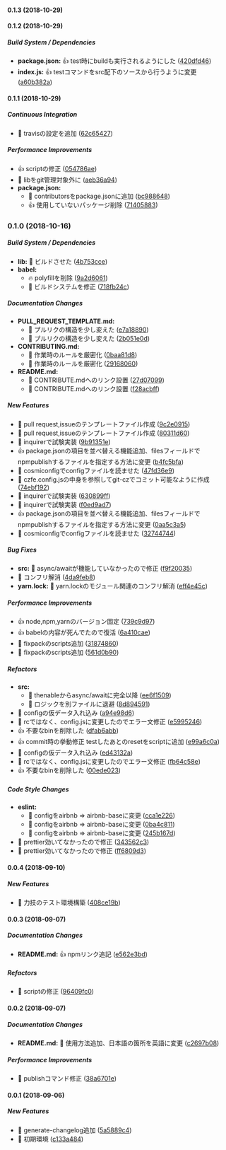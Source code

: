#### 0.1.3 (2018-10-29)

#### 0.1.2 (2018-10-29)

##### Build System / Dependencies

* **package.json:**  :+1: test時にbuildも実行されるようにした ([420dfd46](https://github.com/tyankatsu0105/cz-format-extension/commit/420dfd46f86e6b6ffb9c1121752c74ddf2f90c80))
* **index.js:**  :+1: testコマンドをsrc配下のソースから行うように変更 ([a60b382a](https://github.com/tyankatsu0105/cz-format-extension/commit/a60b382a904c9720d30d913cc98da5e5806cb2dd))

#### 0.1.1 (2018-10-29)

##### Continuous Integration

*  :tada: travisの設定を追加 ([62c65427](https://github.com/tyankatsu0105/cz-format-extension/commit/62c65427c1a365a61c6c2d50c064c5c9f3404ea2))

##### Performance Improvements

*  :+1: scriptの修正 ([054786ae](https://github.com/tyankatsu0105/cz-format-extension/commit/054786ae835870827c0c9f31ebfe048dd0b10850))
*  :pill: libをgit管理対象外に ([aeb36a94](https://github.com/tyankatsu0105/cz-format-extension/commit/aeb36a943097de3ca57baaddbcd265abf1f03320))
* **package.json:**
  *  :tada: contributorsをpackage.jsonに追加 ([bc988648](https://github.com/tyankatsu0105/cz-format-extension/commit/bc988648fe560952b46a4d10a63fee8a276e06ed))
  *  :+1: 使用していないパッケージ削除 ([71405883](https://github.com/tyankatsu0105/cz-format-extension/commit/71405883e021bd0554a4f3d78cf46a0390c8a80e))

### 0.1.0 (2018-10-16)

##### Build System / Dependencies

* **lib:**  :pill: ビルドさせた ([4b753cce](https://github.com/tyankatsu0105/cz-format-extension/commit/4b753cce02c6a0000f93c518cb1df4ebd03d4d0f))
* **babel:**
  *  :fire: polyfillを削除 ([9a2d6061](https://github.com/tyankatsu0105/cz-format-extension/commit/9a2d60615c2668531f396985e5882ed68350b388))
  *  :pill: ビルドシステムを修正 ([718fb24c](https://github.com/tyankatsu0105/cz-format-extension/commit/718fb24ca2f6bd19f8b14486887f354665219651))

##### Documentation Changes

* **PULL_REQUEST_TEMPLATE.md:**
  *  :memo: プルリクの構造を少し変えた ([e7a18890](https://github.com/tyankatsu0105/cz-format-extension/commit/e7a1889002e13d3a48b2b19a30fb625a9ba9b94c))
  *  :memo: プルリクの構造を少し変えた ([2b051e0d](https://github.com/tyankatsu0105/cz-format-extension/commit/2b051e0d62d90696ae051bc59e5abc04d51ff1b3))
* **CONTRIBUTING.md:**
  *  :tada: 作業時のルールを厳密化 ([0baa81d8](https://github.com/tyankatsu0105/cz-format-extension/commit/0baa81d88cf06c4e4f7a8f521d1ef87bb9b8fa10))
  *  :tada: 作業時のルールを厳密化 ([29168060](https://github.com/tyankatsu0105/cz-format-extension/commit/291680602674044a76af2f1b4438775276503678))
* **README.md:**
  *  :memo: CONTRIBUTE.mdへのリンク設置 ([27d07099](https://github.com/tyankatsu0105/cz-format-extension/commit/27d070997b8731f5ac6d654635883e9074f961ad))
  *  :memo: CONTRIBUTE.mdへのリンク設置 ([f28acbff](https://github.com/tyankatsu0105/cz-format-extension/commit/f28acbff7400fa0d9fb417511763216668fd8fe9))

##### New Features

*  :tada: pull request,issueのテンプレートファイル作成 ([9c2e0915](https://github.com/tyankatsu0105/cz-format-extension/commit/9c2e0915a0982f53a7aaab00b001d9e98822573c))
*  :tada: pull request,issueのテンプレートファイル作成 ([80311d60](https://github.com/tyankatsu0105/cz-format-extension/commit/80311d60376771dea4c99ae3911c6d6cdf1cfdd7))
*  :tada: inquirerで試験実装 ([9b91351e](https://github.com/tyankatsu0105/cz-format-extension/commit/9b91351e14e3912c455a7072cb20475abe3eeb4f))
*  :+1: package.jsonの項目を並べ替える機能追加、filesフィールドでnpmpublishするファイルを指定する方法に変更 ([b4fc5bfa](https://github.com/tyankatsu0105/cz-format-extension/commit/b4fc5bfabf9d991ac06c26c991fef5ef73347285))
*  :tada: cosmiconfigでconfigファイルを読ませた ([47fd36e9](https://github.com/tyankatsu0105/cz-format-extension/commit/47fd36e93eea6fb717f5caf5d489342a84ca4c17))
*  :tada: czfe.config.jsの中身を参照してgit-czでコミット可能なように作成 ([74ebf192](https://github.com/tyankatsu0105/cz-format-extension/commit/74ebf19280a4dc02535374911b823b9991839fef))
*  :tada: inquirerで試験実装 ([630899ff](https://github.com/tyankatsu0105/cz-format-extension/commit/630899fff16a893d5d059e7f1c09c729a50a9dc6))
*  :tada: inquirerで試験実装 ([f0ed9ad7](https://github.com/tyankatsu0105/cz-format-extension/commit/f0ed9ad707e1fd174dafa3716b79dc7274f81171))
*  :+1: package.jsonの項目を並べ替える機能追加、filesフィールドでnpmpublishするファイルを指定する方法に変更 ([0aa5c3a5](https://github.com/tyankatsu0105/cz-format-extension/commit/0aa5c3a56996953b13b49ff44e9e42fc523cfb61))
*  :tada: cosmiconfigでconfigファイルを読ませた ([32744744](https://github.com/tyankatsu0105/cz-format-extension/commit/3274474430f96ad4e3566665fce5eadb41e00f1e))

##### Bug Fixes

* **src:**  :bug: async/awaitが機能していなかったので修正 ([f9f20035](https://github.com/tyankatsu0105/cz-format-extension/commit/f9f200357a5cddf7a0b48367acf9b240d2671899))
*  :pill: コンフリ解消 ([4da9feb8](https://github.com/tyankatsu0105/cz-format-extension/commit/4da9feb881e52349807d1cceeb259e2d0044c6ed))
* **yarn.lock:**  :bug: yarn.lockのモジュール関連のコンフリ解消 ([eff4e45c](https://github.com/tyankatsu0105/cz-format-extension/commit/eff4e45c7872520c52220a35e7eefc8330043eff))

##### Performance Improvements

*  :+1: node,npm,yarnのバージョン固定 ([739c9d97](https://github.com/tyankatsu0105/cz-format-extension/commit/739c9d97d1777f6ceef7e39e74ff60d8e00774c5))
*  :+1: babelの内容が死んでたので復活 ([6a410cae](https://github.com/tyankatsu0105/cz-format-extension/commit/6a410caec811dbd354e2199a3064998c8bd76deb))
*  :tada: fixpackのscripts追加 ([31874860](https://github.com/tyankatsu0105/cz-format-extension/commit/318748604f86a7afe6157d8595524fa4c1148fa8))
*  :tada: fixpackのscripts追加 ([561d0b90](https://github.com/tyankatsu0105/cz-format-extension/commit/561d0b900162426bae205fdfdc5876e54b7ab19b))

##### Refactors

* **src:**
  *  :pill: thenableからasync/awaitに完全以降 ([ee6f1509](https://github.com/tyankatsu0105/cz-format-extension/commit/ee6f1509f77e73194eed0481d032a83d5108fc2b))
  *  :pill: ロジックを別ファイルに退避 ([8d894591](https://github.com/tyankatsu0105/cz-format-extension/commit/8d894591ad05433410d2fed730b62b240f6c0d66))
*  :tada: configの仮データ入れ込み ([a94e98d6](https://github.com/tyankatsu0105/cz-format-extension/commit/a94e98d6b6d37808156f71c9ecf62684185bc767))
*  :pill: rcではなく、config.jsに変更したのでエラー文修正 ([e5995246](https://github.com/tyankatsu0105/cz-format-extension/commit/e5995246085cc50dc37f2e4b5644b8b14b9a2f1a))
*  :+1: 不要なbinを削除した ([dfab6abb](https://github.com/tyankatsu0105/cz-format-extension/commit/dfab6abb6f094756f9a4fdd48e3dd921cc1189e6))
*  :+1: commit時の挙動修正 testしたあとのresetをscriptに追加 ([e99a6c0a](https://github.com/tyankatsu0105/cz-format-extension/commit/e99a6c0a84bcfbcd275f8e1fb4ca3bfd1691576b))
*  :tada: configの仮データ入れ込み ([ed43132a](https://github.com/tyankatsu0105/cz-format-extension/commit/ed43132a6ba37c43fe8f8ea4383a78317d68fae8))
*  :pill: rcではなく、config.jsに変更したのでエラー文修正 ([fb64c58e](https://github.com/tyankatsu0105/cz-format-extension/commit/fb64c58eed06934d93b35f6080f84a530b7c2761))
*  :+1: 不要なbinを削除した ([00ede023](https://github.com/tyankatsu0105/cz-format-extension/commit/00ede02358fb67f77f17f72f3415d896ffce505e))

##### Code Style Changes

* **eslint:**
  *  :syringe: configをairbnb => airbnb-baseに変更 ([cca1e226](https://github.com/tyankatsu0105/cz-format-extension/commit/cca1e226f264aed1d02dc3fbdf34f27e4f32826d))
  *  :syringe: configをairbnb => airbnb-baseに変更 ([0ba4c811](https://github.com/tyankatsu0105/cz-format-extension/commit/0ba4c8112fb3d0b45a0ef6ead8a0212cb8deabdb))
  *  :syringe: configをairbnb => airbnb-baseに変更 ([245b167d](https://github.com/tyankatsu0105/cz-format-extension/commit/245b167dc2c504038339205f4d07e506162aafd0))
*  :pill: prettier効いてなかったので修正 ([343562c3](https://github.com/tyankatsu0105/cz-format-extension/commit/343562c3c281d32021ece81eea153870ea62d346))
*  :pill: prettier効いてなかったので修正 ([ff6809d3](https://github.com/tyankatsu0105/cz-format-extension/commit/ff6809d3ca933a8dac17c225be74c13794a2b38e))

#### 0.0.4 (2018-09-10)

##### New Features

*  :bug: 力技のテスト環境構築 ([408ce19b](https://github.com/tyankatsu0105/cz-format-extension/commit/408ce19b5797dacae2260e1e2df28e4823bb66da))

#### 0.0.3 (2018-09-07)

##### Documentation Changes

* **README.md:**  :+1: npmリンク追記 ([e562e3bd](https://github.com/tyankatsu0105/cz-format-extension/commit/e562e3bdb03b642b0b95b93b8d3a2294090ab8e3))

##### Refactors

*  :pill: scriptの修正 ([96409fc0](https://github.com/tyankatsu0105/cz-format-extension/commit/96409fc0dacc8ad005b0882bd00413f7ead574ba))

#### 0.0.2 (2018-09-07)

##### Documentation Changes

* **README.md:**  :memo: 使用方法追加、日本語の箇所を英語に変更 ([c2697b08](https://github.com/tyankatsu0105/cz-format-extension/commit/c2697b0855aaeabecc99bdd30e078e262672e195))

##### Performance Improvements

*  :pill: publishコマンド修正 ([38a6701e](https://github.com/tyankatsu0105/cz-format-extension/commit/38a6701ef0b23ca0d00ca4189f5467d54caaa384))

#### 0.0.1 (2018-09-06)

##### New Features

*  :tada: generate-changelog追加 ([5a5889c4](https://github.com/tyankatsu0105/cz-format-extension/commit/5a5889c42382b1b427d644306c19f53c115aa4fa))
*  :tada: 初期環境 ([c133a484](https://github.com/tyankatsu0105/cz-format-extension/commit/c133a4846b705ea434b1b1f7932389c19c39a60b))

